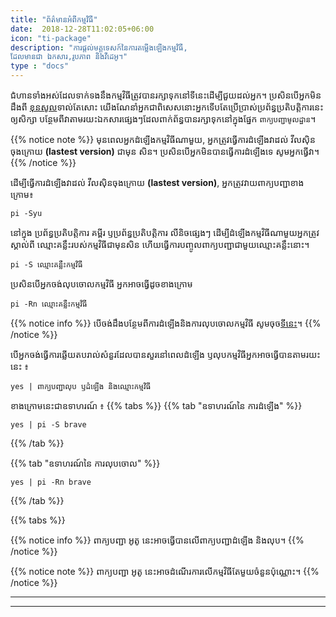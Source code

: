 ```yaml
---
title: "ព័ត៌មានអំពីកម្មវិធី"
date:  2018-12-28T11:02:05+06:00
icon: "ti-package"
description: "ការផ្តល់មគ្គុទេសក៍នៃការតម្លើងឡើងកម្មវិធី,
ដែល​មានជា ឯកសារ,រូបភាព និងវីដេអូ។"
type : "docs"
---
```

ជំហានទាំងអស់ដែលទាក់ទងនឹងកម្មវិធីត្រូវបានរក្សាទុកនៅទីនេះដើម្បីជួយដល់អ្នក។ ប្រសិនបើអ្នកមិនដឹងពី [ខុនសូល](#)ទាល់តែសោះ យើងណែនាំអ្នកជាពិសេសនោះអ្នកទើបតែប្រើប្រាស់ប្រព័ន្ធប្រតិបតិ្តការនេះ ឲ្យសិក្សា បន្ថែមពីវាតាមរយះឯកសារផ្សេងៗដែលពាក់ព័ន្ធបានរក្សាទុកនៅក្នុងផ្នែក `ពាក្យបញ្ជាមូលដ្ឋាន`។

{{% notice note %}}
មុនពេលអ្នកដំឡើងកម្មវិធីណាមួយ, អ្នកត្រូវធ្វើការដំឡើងវាដល់ វីលស៊ិនចុងក្រោយ **(lastest version)** ជាមុន សិន។ ប្រសិនបើអ្នកមិនបានធ្វើការដំឡើងទេ សូមអ្នកធ្វើវា។
{{% /notice %}}

ដើម្បីធ្វើការដំឡើងវាដល់ វីលស៊ិនចុងក្រោយ **(lastest version)**, អ្នកត្រូវវាយពាក្យបញ្ជាខាងក្រោម៖
```
pi -Syu
```
នៅក្នុង ប្រព័ន្ធប្រតិបតិ្តការ គម្ពីរ ឫប្រព័ន្ធប្រតិបត្តិការ លីនិចផ្សេងៗ ដើម្បីដំឡើងកម្មវិធីណាមួយអ្នកត្រូវស្គាល់ពី ឈ្មោះគន្លឹះរបស់កម្មវិធីជាមុនសិន ហើយធ្វើការបញ្ចូលពាក្យបញ្ជាជាមួយឈ្មោះគនឹ្លះនោះ។

```
pi -S ឈ្មោះគន្លឹះកម្មវិធី
```

ប្រសិនបើអ្នកចង់លុបចោលកម្មវិធី អ្នកអាចធ្វើដូចខាងក្រោម

```
pi -Rn ឈ្មោះគន្លឹះកម្មវិធី
```

{{% notice info %}}
បើចង់ដឹងបន្ថែមពីការដំឡើងនិងការលុបចោលកម្មវិធី សូមចុច[ទីនេះ](#)។
{{% /notice %}}


បើអ្នកចង់ធ្វើការឆ្លើយតបរាល់សំនួរដែលបានសួរនៅពេលដំឡើង ឫលុបកម្មវិធីអ្នកអាចធ្វើបានតាមរយះនេះ ៖
```
yes | ពាក្យបញ្ជាលុប ឫដំឡើង និងឈ្មោះកម្មវិធី 
```
ខាងក្រោមនេះជាឧទាហរណ៍ ៖
{{% tabs %}}
  {{% tab "ឧទាហរណ៍នៃ ការដំឡើង" %}}
   ```
   yes | pi -S brave
   ```
  {{% /tab %}}

  {{% tab "ឧទាហរណ៍នៃ ការលុបចោល" %}}
  ```
  yes | pi -Rn brave
  ```
  {{% /tab %}}

{{% tabs %}}

{{% notice info %}}
ពាក្យបញ្ជា អូតូ នេះអាចធ្វើបានលើពាក្យបញ្ជាដំឡើង និងលុប។
{{% /notice %}}

{{% notice note %}}
ពាក្យបញ្ជា អូតូ នេះអាចដំណើរការលើកម្មវិធីតែមួយចំនួនប៉ុណ្ណោះ។
{{% /notice %}}

-----
-----
